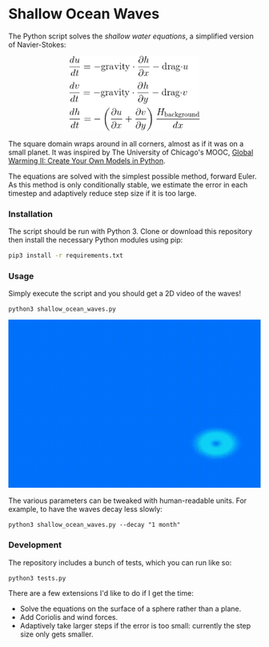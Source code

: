 # Shallow Ocean Waves

The Python script solves the _shallow water equations_, a simplified version of Navier-Stokes:

<p align="center"><img src="images/shallow_water_equations.gif" height="150px"></p>

The square domain wraps around in all corners, almost as if it was on a small planet. It was inspired by The University of Chicago's MOOC, [Global Warming II: Create Your Own Models in Python](https://www.coursera.org/learn/global-warming-model).

The equations are solved with the simplest possible method, forward Euler. As this method is only conditionally stable, we estimate the error in each timestep and adaptively reduce step size if it is too large.

### Installation

The script should be run with Python 3. Clone or download this repository then install the necessary Python modules using pip:

```bash
pip3 install -r requirements.txt
```

### Usage

Simply execute the script and you should get a 2D video of the waves!

```
python3 shallow_ocean_waves.py
```

<p align="center"><img src="images/example_simulation.gif"></p>

The various parameters can be tweaked with human-readable units. For example, to have the waves decay less slowly:

```
python3 shallow_ocean_waves.py --decay "1 month"
```

### Development

The repository includes a bunch of tests, which you can run like so:

```
python3 tests.py
```

There are a few extensions I'd like to do if I get the time:

 * Solve the equations on the surface of a sphere rather than a plane.
 * Add Coriolis and wind forces.
 * Adaptively take larger steps if the error is too small: currently the step size only gets smaller.

